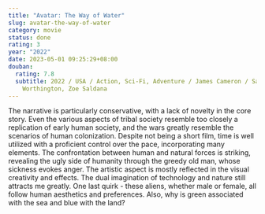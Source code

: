 ```yaml
---
title: "Avatar: The Way of Water"
slug: avatar-the-way-of-water
category: movie
status: done
rating: 3
year: "2022"
date: 2023-05-01 09:25:29+08:00
douban:
  rating: 7.8
  subtitle: 2022 / USA / Action, Sci-Fi, Adventure / James Cameron / Sam
    Worthington, Zoe Saldana
---
```


The narrative is particularly conservative, with a lack of novelty in the core story. Even the various aspects of tribal society resemble too closely a replication of early human society, and the wars greatly resemble the scenarios of human colonization. Despite not being a short film, time is well utilized with a proficient control over the pace, incorporating many elements. The confrontation between human and natural forces is striking, revealing the ugly side of humanity through the greedy old man, whose sickness evokes anger. The artistic aspect is mostly reflected in the visual creativity and effects. The dual imagination of technology and nature still attracts me greatly. One last quirk - these aliens, whether male or female, all follow human aesthetics and preferences. Also, why is green associated with the sea and blue with the land?
